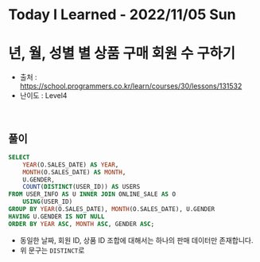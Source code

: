 # Today I Learned - 2022/11/05 Sun

# 년, 월, 성별 별 상품 구매 회원 수 구하기
- 출처 : https://school.programmers.co.kr/learn/courses/30/lessons/131532
- 난이도 : Level4
<br>

## 풀이
```sql
SELECT
    YEAR(O.SALES_DATE) AS YEAR,
    MONTH(O.SALES_DATE) AS MONTH,
    U.GENDER,
    COUNT(DISTINCT(USER_ID)) AS USERS
FROM USER_INFO AS U INNER JOIN ONLINE_SALE AS O
    USING(USER_ID)
GROUP BY YEAR(O.SALES_DATE), MONTH(O.SALES_DATE), U.GENDER
HAVING U.GENDER IS NOT NULL
ORDER BY YEAR ASC, MONTH ASC, GENDER ASC;
```
- 동일한 날짜, 회원 ID, 상품 ID 조합에 대해서는 하나의 판매 데이터만 존재합니다.
- 위 문구는 `DISTINCT`로 
